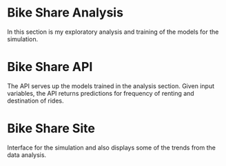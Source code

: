 # Bike Share Analysis

In this section is my exploratory analysis and training of the models for the simulation.

# Bike Share API

The API serves up the models trained in the analysis section. Given input variables, the API returns predictions for frequency of renting and destination of rides.

# Bike Share Site

Interface for the simulation and also displays some of the trends from the data analysis.